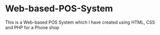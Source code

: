 # Web-based-POS-System
This is a Web-based POS System which I have created using HTML, CSS and PHP for a Phone shop
